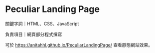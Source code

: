 # Peculiar Landing Page

關鍵字詞｜HTML、CSS、JavaScript

負責項目｜網頁部分程式撰寫

可於 https://anitahhl.github.io/PeculiarLandingPage/ 查看靜態網站效果。
